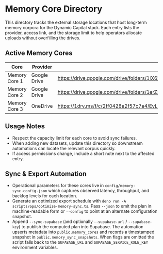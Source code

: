 # Memory Core Directory

This directory tracks the external storage locations that host long-term memory
corpora for the Dynamic Capital stack. Each entry lists the provider, access
link, and the storage limit to help operators allocate uploads without
overfilling the drives.

## Active Memory Cores

| Core          | Provider     | Access                                                                                 | Capacity |
| ------------- | ------------ | -------------------------------------------------------------------------------------- | -------- |
| Memory Core 1 | Google Drive | <https://drive.google.com/drive/folders/1IX6IU758PHpK09cDeXiAe-CQo6mnN-T2?usp=sharing> | 20 GB    |
| Memory Core 2 | Google Drive | <https://drive.google.com/drive/folders/1erZ2feAOMU7KJDsHDoTgE86hgrtAYFMn?usp=sharing> | 50 GB    |
| Memory Core 3 | OneDrive     | <https://1drv.ms/f/c/2ff0428a2f57c7a4/EvLuMLqTtFRPpRS6OIWWvioBcFAJdDAXHZqN8bYy3JUyyg>  | 50 GB    |

## Usage Notes

- Respect the capacity limit for each core to avoid sync failures.
- When adding new datasets, update this directory so downstream automations can
  locate the relevant corpus quickly.
- If access permissions change, include a short note next to the affected entry.

## Sync & Export Automation

- Operational parameters for these cores live in
  `config/memory-sync.config.json` which captures observed latency, throughput,
  and backlog levels for each location.
- Generate an optimized export schedule with
  `deno run -A scripts/ops/optimize-memory-sync.ts`. Pass `--json` to emit the
  plan in machine-readable form or `--config` to point at an alternate
  configuration snapshot.
- Append `--sync-supabase` (and optionally `--supabase-url` / `--supabase-key`)
  to publish the computed plan into Supabase. The automation upserts metadata
  into `public.memory_cores` and records a timestamped snapshot in
  `public.memory_sync_snapshots`. When flags are omitted the script falls back
  to the `SUPABASE_URL` and `SUPABASE_SERVICE_ROLE_KEY` environment variables.
